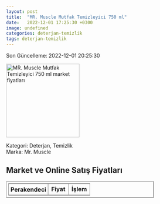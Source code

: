 ```yaml
---
layout: post
title:  "MR. Muscle Mutfak Temizleyici 750 ml"
date:   2022-12-01 17:25:30 +0300
image: undefined
categories: deterjan-temizlik
tags: deterjan-temizlik
---
```


Son Güncelleme: 2022-12-01 20:25:30

<img src="undefined" width="200" alt="MR. Muscle Mutfak Temizleyici 750 ml market fiyatları" />

Kategori: Deterjan, Temizlik
<br />
Marka: Mr. Muscle

<h2>Market ve Online Satış Fiyatları</h2>

<table border="1" style="padding: 5px;width:80%;">
  <tr>
    <td style="padding: 5px;"><strong>Perakendeci</strong></td>
    <td><strong>Fiyat</strong></td>
    <td><strong>İşlem</strong></td>
  </tr>
  
</table>
